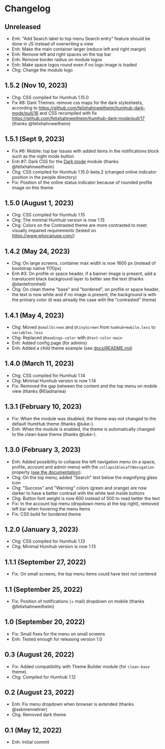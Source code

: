 Changelog
=========

Unreleased
--------------------
- Enh: "Add Search label to top menu Search entry" feature should be done in JS instead of overwriting a view
- Enh: Make the main container larger (reduce left and right margin)
- Enh: Remove left and right spaces on the top bar
- Enh: Remove border radius on module logos
- Enh: Make space logos round even if no logo image is loaded
- Chg: Change the module logo

1.5.2 (Nov 10, 2023)
--------------------
- Chg: CSS compiled for Humhub 1.15.0
- Fix #8: Dark Themes: remove css maps for the dark stylesheets, according to https://github.com/felixhahnweilheim/humhub-dark-mode/pull/16 and CSS recompiled with fix https://github.com/felixhahnweilheim/humhub-dark-mode/pull/17 (thanks @felixhahnweilheim)

1.5.1 (Sept 9, 2023)
--------------------
- Fix #6: Mobile: top bar issues with added items in the notifications block such as the night mode button
- Enh #7: Dark CSS for the [Dark mode](https://marketplace.humhub.com/module/dark-mode/description) module (thanks @felixhahnweilheim)
- Chg: CSS compiled for Humhub 1.15.0-beta.2 (changed online indicator position in the people directory)
- Fix: Position of the online status indicator because of rounded profile image on this theme

1.5.0 (August 1, 2023)
--------------------
- Chg: CSS compiled for Humhub 1.15
- Chg: The minimal Humhub version is now 1.15
- Chg: Colors on the Contrasted theme are more contrasted to meet visually impaired requirements (tested on https://www.whocanuse.com/)

1.4.2 (May 24, 2023)
--------------------
- Chg: On large screens, container max width is now 1600 px (instead of bootstrap native 1170px)
- Enh #3: On profile or space header, if a banner image is present, add a translucent black background layer to better see the text (thanks @dantefromhell)
- Chg: On clean theme "base" and "bordered", on profile or space header, the text is now white and if no image is present, the background is with the primary color (it was already the case with the "contrasted" theme)

1.4.1 (May 4, 2023)
--------------------
- Chg: Moved `@smallScreen` and `@tinyScreen` from `humhub+mobile.less` to `variables.less`
- Chg: Replaced `@headings-color` with `@text-color-main`
- Enh: Added config page (for admins)
- Enh: Added a child theme example (see [docs/README.md](https://github.com/cuzy-app/humhub-modules-clean-theme/blob/master/docs/README.md#child-themes))

1.4.0 (March 11, 2023)
--------------------
- Chg: CSS compiled for Humhub 1.14
- Chg: Minimal Humhub version is now 1.14
- Fix: Removed the gap between the content and the top menu on mobile view (thanks @Eladnarlea)

1.3.1 (February 10, 2023)
--------------------
- Fix: When the module was disabled, the theme was not changed to the default HumHub theme (thanks @luke-).
- Enh: When the module is enabled, the theme is automatically changed to the clean-base theme (thanks @luke-).

1.3.0 (February 3, 2023)
--------------------
- Enh: Added possibility to collapse the left navigation menu (in a space, profile, account and admin menu) with the `collapsibleLeftNavigation` property ([see the documentation](https://docs.humhub.org/docs/admin/advanced-configuration)).
- Chg: On the top menu, added "Search" text below the magnifying glass icon
- Chg: "Success" and "Warning" colors (green and orange) are now darker to have a better contrast with the white text inside buttons
- Chg: Button font weight is now 600 instead of 500 to read better the text
- Fix: In the account top menu (dropdown menu at the top right), removed left bar when hovering the menu items
- Fix: CSS build for bordered theme

1.2.0 (January 3, 2023)
--------------------
- Chg: CSS compiled for Humhub 1.13
- Chg: Minimal Humhub version is now 1.13

1.1.1 (September 27, 2022)
--------------------
- Fix: On small screens, the top menu items could have text not centered

1.1 (September 25, 2022)
--------------------
- Fix: Position of notifications (+ mail) dropdown on mobile (thanks @felixhahnweilheim)

1.0 (September 20, 2022)
--------------------
- Fix: Small fixes for the menu on small screens
- Enh: Tested enough for releasing version 1.0

0.3 (August 26, 2022)
--------------------
- Fix: Added compatibility with Theme Builder module (for `clean-base` theme)
- Chg: Compiled for Humhub 1.12

0.2 (August 23, 2022)
--------------------
- Enh: Fix menu dropdown when browser is extended (thanks @sebmennetrier)
- Chg: Removed dark theme

0.1 (May 12, 2022)
--------------------
- Enh: Initial commit
